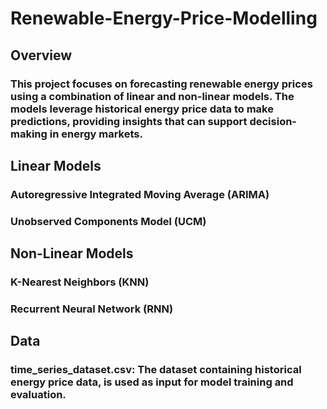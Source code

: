 # Renewable-Energy-Price-Modelling


## Overview

### This project focuses on forecasting renewable energy prices using a combination of linear and non-linear models. The models leverage historical energy price data to make predictions, providing insights that can support decision-making in energy markets.

## Linear Models
### Autoregressive Integrated Moving Average (ARIMA)
### Unobserved Components Model (UCM)
## Non-Linear Models
### K-Nearest Neighbors (KNN)
### Recurrent Neural Network (RNN)

## Data
### time_series_dataset.csv: The dataset containing historical energy price data, is used as input for model training and evaluation.
